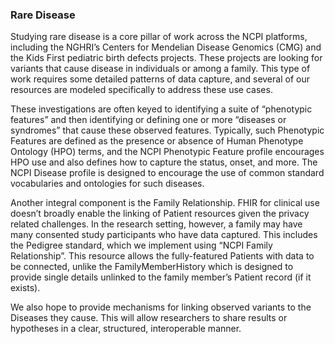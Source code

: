 
### Rare Disease

Studying rare disease is a core pillar of work across the NCPI platforms, including the NGHRI’s Centers for Mendelian Disease Genomics (CMG) and the Kids First pediatric birth defects projects. These projects are looking for variants that cause disease in individuals or among a family. This type of work requires some detailed patterns of data capture, and several of our resources are modeled specifically to address these use cases.

These investigations are often keyed to identifying a suite of “phenotypic features” and then identifying or defining one or more “diseases or syndromes” that cause these observed features. Typically, such Phenotypic Features are defined as the presence or absence of Human Phenotype Ontology (HPO) terms, and the NCPI Phenotypic Feature profile encourages HPO use and also defines how to capture the status, onset, and more. The NCPI Disease profile is designed to encourage the use of common standard vocabularies and ontologies for such diseases.

Another integral component is the Family Relationship. FHIR for clinical use doesn’t broadly enable the linking of Patient resources given the privacy related challenges. In the research setting, however, a family may have many consented study participants who have data captured. This includes the Pedigree standard, which we implement using “NCPI Family Relationship”. This resource allows the fully-featured Patients with data to be connected, unlike the FamilyMemberHistory which is designed to provide single details unlinked to the family member’s Patient record (if it exists).

We also hope to provide mechanisms for linking observed variants to the Diseases they cause. This will allow researchers to share results or hypotheses in a clear, structured, interoperable manner.
